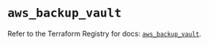 # `aws_backup_vault`

Refer to the Terraform Registry for docs: [`aws_backup_vault`](https://registry.terraform.io/providers/hashicorp/aws/5.58.0/docs/resources/backup_vault).
